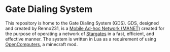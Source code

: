 # Gate Dialing System
 This repository is home to the Gate Dialing System (GDS). GDS, designed and created by Renno231, is a [Mobile Ad-hoc Network (MANET)](https://www.techopedia.com/definition/5532/mobile-ad-hoc-network-manet#:~:text=A%20mobile%20ad%20hoc%20network%20(MANET)%20is%20generally%20defined%20as%20a%20network%20that%20has%20many%20free%20or%20autonomous%20nodes%2C%20often%20composed%20of%20mobile%20devices%20or%20other%20mobile%20pieces%2C%20that%20can%20arrange%20themselves%20in%20various%20ways%20and%20operate%20without%20strict%20top%2Ddown%20network%20administration.) created for the purpose of operating a network of [Stargates](https://en.wikipedia.org/wiki/Stargate_(device)#:~:text=A%20Stargate%20is%20an%20Einstein%E2%80%93Rosen%20bridge%20portal%20device%20within%20the%20Stargate%20fictional%20universe%20that%20allows%20practical%2C%20rapid%20travel%20between%20two%20distant%20locations.%5B1%5D) in a fast, efficient, and effective manner. The system is written in Lua as a requirement of using [OpenComputers](https://en.wikipedia.org/wiki/Stargate_(device)#:~:text=A%20Stargate%20is%20an%20Einstein%E2%80%93Rosen%20bridge%20portal%20device%20within%20the%20Stargate%20fictional%20universe%20that%20allows%20practical%2C%20rapid%20travel%20between%20two%20distant%20locations.%5B1%5D), a minecraft mod.
